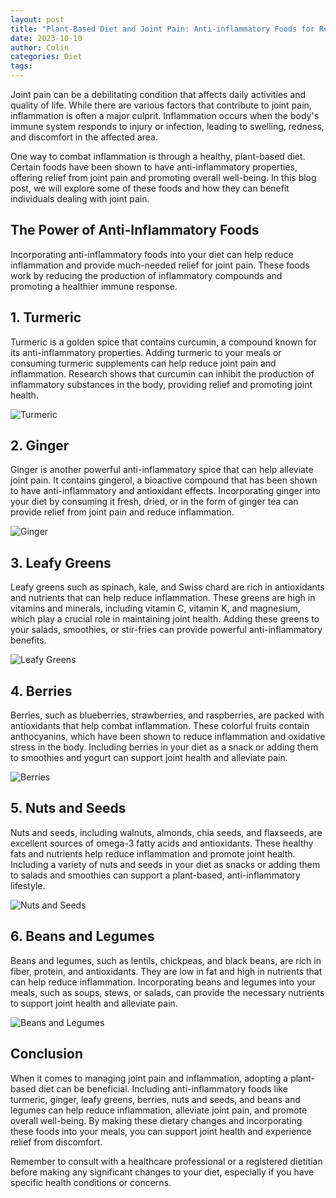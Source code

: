 ```yaml
---
layout: post
title: "Plant-Based Diet and Joint Pain: Anti-inflammatory Foods for Relief"
date: 2023-10-10
author: Colin
categories: Diet
tags: 
---
```


Joint pain can be a debilitating condition that affects daily activities and quality of life. While there are various factors that contribute to joint pain, inflammation is often a major culprit. Inflammation occurs when the body's immune system responds to injury or infection, leading to swelling, redness, and discomfort in the affected area.

One way to combat inflammation is through a healthy, plant-based diet. Certain foods have been shown to have anti-inflammatory properties, offering relief from joint pain and promoting overall well-being. In this blog post, we will explore some of these foods and how they can benefit individuals dealing with joint pain.

## The Power of Anti-Inflammatory Foods

Incorporating anti-inflammatory foods into your diet can help reduce inflammation and provide much-needed relief for joint pain. These foods work by reducing the production of inflammatory compounds and promoting a healthier immune response.

## 1. Turmeric

Turmeric is a golden spice that contains curcumin, a compound known for its anti-inflammatory properties. Adding turmeric to your meals or consuming turmeric supplements can help reduce joint pain and inflammation. Research shows that curcumin can inhibit the production of inflammatory substances in the body, providing relief and promoting joint health.

![Turmeric](https://source.unsplash.com/1600x900/?turmeric) 

## 2. Ginger

Ginger is another powerful anti-inflammatory spice that can help alleviate joint pain. It contains gingerol, a bioactive compound that has been shown to have anti-inflammatory and antioxidant effects. Incorporating ginger into your diet by consuming it fresh, dried, or in the form of ginger tea can provide relief from joint pain and reduce inflammation.

![Ginger](https://source.unsplash.com/1600x900/?ginger) 

## 3. Leafy Greens

Leafy greens such as spinach, kale, and Swiss chard are rich in antioxidants and nutrients that can help reduce inflammation. These greens are high in vitamins and minerals, including vitamin C, vitamin K, and magnesium, which play a crucial role in maintaining joint health. Adding these greens to your salads, smoothies, or stir-fries can provide powerful anti-inflammatory benefits.

![Leafy Greens](https://source.unsplash.com/1600x900/?leafy%20greens) 

## 4. Berries

Berries, such as blueberries, strawberries, and raspberries, are packed with antioxidants that help combat inflammation. These colorful fruits contain anthocyanins, which have been shown to reduce inflammation and oxidative stress in the body. Including berries in your diet as a snack or adding them to smoothies and yogurt can support joint health and alleviate pain.

![Berries](https://source.unsplash.com/1600x900/?berries) 

## 5. Nuts and Seeds

Nuts and seeds, including walnuts, almonds, chia seeds, and flaxseeds, are excellent sources of omega-3 fatty acids and antioxidants. These healthy fats and nutrients help reduce inflammation and promote joint health. Including a variety of nuts and seeds in your diet as snacks or adding them to salads and smoothies can support a plant-based, anti-inflammatory lifestyle.

![Nuts and Seeds](https://source.unsplash.com/1600x900/?nuts%20and%20seeds) 

## 6. Beans and Legumes

Beans and legumes, such as lentils, chickpeas, and black beans, are rich in fiber, protein, and antioxidants. They are low in fat and high in nutrients that can help reduce inflammation. Incorporating beans and legumes into your meals, such as soups, stews, or salads, can provide the necessary nutrients to support joint health and alleviate pain.

![Beans and Legumes](https://source.unsplash.com/1600x900/?beans%20and%20legumes) 

## Conclusion

When it comes to managing joint pain and inflammation, adopting a plant-based diet can be beneficial. Including anti-inflammatory foods like turmeric, ginger, leafy greens, berries, nuts and seeds, and beans and legumes can help reduce inflammation, alleviate joint pain, and promote overall well-being. By making these dietary changes and incorporating these foods into your meals, you can support joint health and experience relief from discomfort.

Remember to consult with a healthcare professional or a registered dietitian before making any significant changes to your diet, especially if you have specific health conditions or concerns.